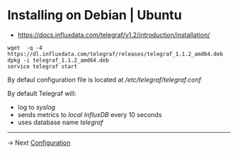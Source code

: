 # Installing on Debian | Ubuntu

* https://docs.influxdata.com/telegraf/v1.2/introduction/installation/

```
wget  -q -4 https://dl.influxdata.com/telegraf/releases/telegraf_1.1.2_amd64.deb
dpkg -i telegraf_1.1.2_amd64.deb
service telegraf start

```

By defaul configuration file is located at */etc/telegraf/telegraf.conf*

By default Telegraf will:
* log to *syslog*
* sends metrics to *local InfluxDB* every 10 seconds
* uses database name *telegraf* 

------
-> Next [Configuration](conf.md)
